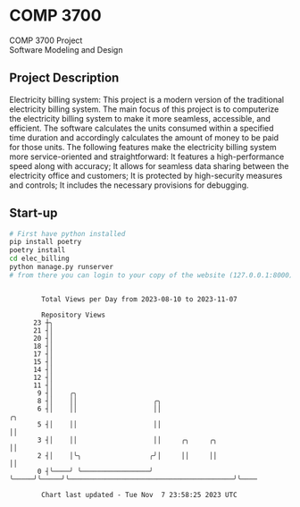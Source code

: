 # COMP 3700
COMP 3700 Project  
Software Modeling and Design
## Project Description
Electricity billing system: This project is a modern version of the traditional electricity billing system. The main focus of this project is to computerize the electricity billing system to make it more seamless, accessible, and efficient. The software calculates the units consumed within a specified time duration and accordingly calculates the amount of money to be paid for those units. The following features make the electricity billing system more service-oriented and straightforward: It features a high-performance speed along with accuracy; It allows for seamless data sharing between the electricity office and customers; It is protected by high-security measures and controls; It includes the necessary provisions for debugging.

## Start-up
```bash
# First have python installed
pip install poetry
poetry install
cd elec_billing
python manage.py runserver
# from there you can login to your copy of the website (127.0.0.1:8000), default creds are admin/admin
```

```

        Total Views per Day from 2023-08-10 to 2023-11-07

        Repository Views
      23 ┼╮
      21 ┤│
      20 ┤│
      18 ┤│
      17 ┤│
      15 ┤│
      14 ┤│
      12 ┤│
      11 ┤│
       9 ┤│    ╭╮
       8 ┤│    ││                   ╭╮
       6 ┤│    ││                   ││                                                       ╭╮
       5 ┤│    ││                   ││                                                       ││
       3 ┤│    ││                   ││     ╭╮     ╭╮                                         ││
       2 ┤│    │╰╮                 ╭╯│     ││     ││                                         ││
       0 ┤╰────╯ ╰─────────────────╯ ╰─────╯╰─────╯╰─────────────────────────────────────────╯╰────

        Chart last updated - Tue Nov  7 23:58:25 2023 UTC
        
```
